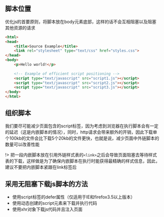 ## 脚本位置

优化js的首要原则，将脚本放在body元素底部，这样的话不会互相阻塞以及阻塞其他资源的请求

```html
<html>
<head>
    <title>Source Example</title>
    <link rel="stylesheet" type="text/css" href="styles.css">
</head>
<body>
    <p>Hello world!</p>
 
    <!-- Example of efficient script positioning -->
    <script type="text/javascript" src="script1.js"></script>
    <script type="text/javascript" src="script2.js"></script>
    <script type="text/javascript" src="script3.js"></script>
</body>
</html>
```


## 组织脚本

我们要尽可能减少页面包含的script标签，因为考虑到浏览器在执行脚本会有一定的延迟（这是内嵌脚本的情况），同时，http请求会带来额外的开销，因此下载单个100kb的文件会比下载5个20kb的文件更快，也就是说，减少页面中外链脚本的数量可以改善性能

!> 把一段内嵌脚本放在引用外链样式表的`<link>`之后会导致页面阻塞去等待样式表的下载，这样做是为了确保内嵌脚本在执行时能获得最精确的样式信息，因此，建议不要把内嵌脚本紧跟在link标签后

## 采用无阻塞下载js脚本的方法

* 使用script标签的defer属性（仅适用于IE和firefox3.5以上版本）
* 使用动态创建的script元素来下载并执行代码
* 使用xhr对象下载js代码并且注入页面
